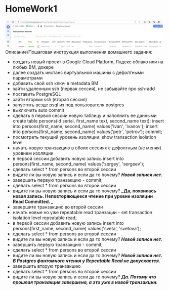 # HomeWork1

<img src="pic/1.jpg" align="left" />

Описание/Пошаговая инструкция выполнения домашнего задания:

* создать новый проект в Google Cloud Platform, Яндекс облако или на любых ВМ, докере
* далее создать инстанс виртуальной машины с дефолтными параметрами
* добавить свой ssh ключ в metadata ВМ
* зайти удаленным ssh (первая сессия), не забывайте про ssh-add
* поставить PostgreSQL
* зайти вторым ssh (вторая сессия)
* запустить везде psql из под пользователя postgres
* выключить auto commit
* сделать в первой сессии новую таблицу и наполнить ее данными
  create table persons(id serial, first_name text, second_name text);
  insert into persons(first_name, second_name) values('ivan', 'ivanov'); 
  insert into persons(first_name, second_name) values('petr', 'petrov'); 
  commit;
* посмотреть текущий уровень изоляции: show transaction isolation level
* начать новую транзакцию в обоих сессиях с дефолтным (не меняя) уровнем изоляции
* в первой сессии добавить новую запись insert into persons(first_name, second_name) values('sergey', 'sergeev');
* сделать select * from persons во второй сессии
* видите ли вы новую запись и если да то почему?
**_Новой записи нет._** 
* завершить первую транзакцию - commit;
* сделать select * from persons во второй сессии 
* видите ли вы новую запись и если да то почему?
**_Да, появилась новая запись. Неповторяющееся чтение при уровне изоляции Read Committed. _**
* завершите транзакцию во второй сессии
* начать новые но уже repeatable read транзации - set transaction isolation level repeatable read;
* в первой сессии добавить новую запись insert into persons(first_name, second_name) values('sveta', 'svetova');
* сделать select * from persons во второй сессии
* видите ли вы новую запись и если да то почему?
**_Новой записи нет._**
* завершить первую транзакцию - commit;
* сделать select * from persons во второй сессии
* видите ли вы новую запись и если да то почему? 
**_Новой записи нет. В Postgres фантомного чтения у Repeatable Read не допускается._**
* завершить вторую транзакцию
* сделать select * from persons во второй сессии 
* видите ли вы новую запись и если да то почему? 
**_Да. Потому что прошлая транзакция завершена, а это уже в новой транзакции._**

